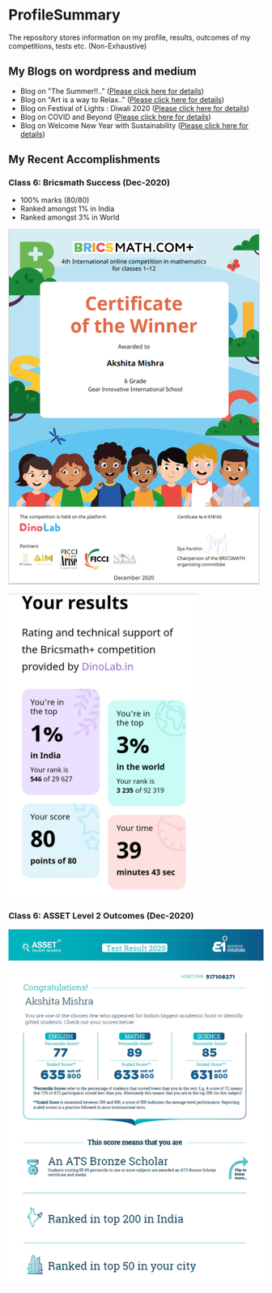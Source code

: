 # ProfileSummary

The repository stores information on my profile, results, outcomes of my competitions, tests etc. (Non-Exhaustive)

## My Blogs on wordpress and medium

- Blog on "The Summer!!.." ([Please click here for details](https://mishra-akszita.medium.com/the-summer-ce489ba5be8e))
- Blog on "Art is a way to Relax.." ([Please click here for details](https://medium.com/@mishra.akszita/art-is-a-way-to-relax-178964c64a1c))
- Blog on Festival of Lights : Diwali 2020 ([Please click here for details](https://thinktoinnovate.wordpress.com/2020/12/15/happy-diwali-2020-festival-of-lights/))
- Blog on COVID and Beyond ([Please click here for details](https://thinktoinnovate.wordpress.com/2020/05/29/covid-and-beyond/))
- Blog on Welcome New Year with Sustainability ([Please click here for details](https://mishra-akszita.medium.com/welcome-new-year-with-sustainability-401fdf3fdbad))


## My Recent Accomplishments

### Class 6: Bricsmath Success (Dec-2020)

- 100% marks (80/80)
- Ranked amongst 1% in India
- Ranked amongst 3% in World

![Image1](/images/Image1.png)

![Image2](/images/Image2.png)

### Class 6: ASSET Level 2 Outcomes (Dec-2020)

![Image3](/images/Image3.png)
